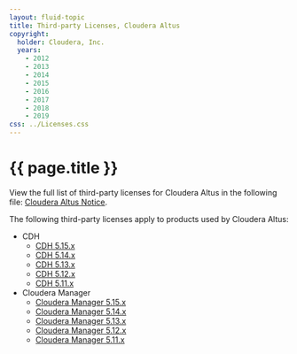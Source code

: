 ```yaml
---
layout: fluid-topic
title: Third-party Licenses, Cloudera Altus
copyright:
  holder: Cloudera, Inc.
  years:
    - 2012
    - 2013
    - 2014
    - 2015
    - 2016
    - 2017
    - 2018
    - 2019
css: ../Licenses.css
---
```

# {{ page.title }}

View the full list of third-party licenses for Cloudera Altus in the
following file:
[Cloudera Altus Notice](/documentation/other/shared/licensefiles/Cloudera_Altus_Notice.txt).

The following third-party licenses apply to products used by Cloudera
Altus:

* CDH
  * [CDH 5.15.x](/documentation/other/shared/licensefiles/CDH_5150_tpl.txt)
  * [CDH 5.14.x](/documentation/other/shared/licensefiles/CDH_5140_tpl.txt)
  * [CDH 5.13.x](/documentation/other/shared/licensefiles/CDH_5130_tpl.txt)
  * [CDH 5.12.x](/documentation/other/shared/licensefiles/CDH_512x_tpl.txt)
  * [CDH 5.11.x](/documentation/other/shared/licensefiles/CDH_511x_tpl.txt)
* Cloudera Manager
  * [Cloudera Manager 5.15.x](/documentation/other/shared/licensefiles/CM_5150_tpl.txt)
  * [Cloudera Manager 5.14.x](/documentation/other/shared/licensefiles/CM_5140_tpl.txt)
  * [Cloudera Manager 5.13.x](/documentation/other/shared/licensefiles/CM_5130_tpl.txt)
  * [Cloudera Manager 5.12.x](/documentation/other/shared/licensefiles/CM_5120_tpl.txt)
  * [Cloudera Manager 5.11.x](/documentation/other/shared/licensefiles/CM_511x_tpl.txt)

